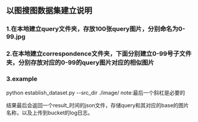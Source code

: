 ## 以图搜图数据集建立说明

### 1.在本地建立query文件夹，存放100张query图片，分别命名为0-99.jpg

### 2.在本地建立correspondence文件夹，下面分别建立0-99号子文件夹，分别存放对应的0-99的query图片对应的相似图片

### 3.example
python establish_dataset.py --src_dir ./image/
note:最后一个斜杠是必要的

结果最后会返回一个result_时间的json文件，存储query和其对应的base的图片名称，以及上传到bucket的log日志。
